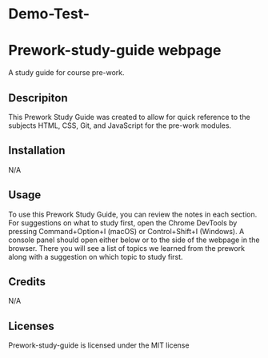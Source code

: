 # Demo-Test-
# Prework-study-guide webpage
A study guide for course pre-work.
## Descripiton
This Prework Study Guide was created to allow for quick reference to the subjects HTML, CSS, Git, and JavaScript for the pre-work modules.
## Installation
N/A

## Usage
To use this Prework Study Guide, you can review the notes in each section. For suggestions on what to study first, open the Chrome DevTools by pressing Command+Option+I (macOS) or Control+Shift+I (Windows). A console panel should open either below or to the side of the webpage in the browser. There you will see a list of topics we learned from the prework along with a suggestion on which topic to study first.

## Credits
N/A

## Licenses
Prework-study-guide is licensed under the MIT license
